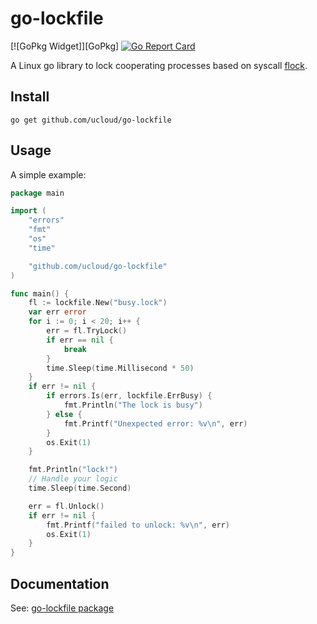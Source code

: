 # go-lockfile

[![GoPkg Widget]][GoPkg] [![Go Report Card](https://goreportcard.com/badge/github.com/ucloud/go-lockfile)](https://goreportcard.com/report/github.com/ucloud/go-lockfile)

A Linux go library to lock cooperating processes based on syscall [flock](https://man7.org/linux/man-pages/man2/flock.2.html).

## Install

```shell
go get github.com/ucloud/go-lockfile
```

## Usage

A simple example:

```go
package main

import (
	"errors"
	"fmt"
	"os"
	"time"

	"github.com/ucloud/go-lockfile"
)

func main() {
	fl := lockfile.New("busy.lock")
	var err error
	for i := 0; i < 20; i++ {
		err = fl.TryLock()
		if err == nil {
			break
		}
		time.Sleep(time.Millisecond * 50)
	}
	if err != nil {
		if errors.Is(err, lockfile.ErrBusy) {
			fmt.Println("The lock is busy")
		} else {
			fmt.Printf("Unexpected error: %v\n", err)
		}
		os.Exit(1)
	}

	fmt.Println("lock!")
	// Handle your logic
	time.Sleep(time.Second)

	err = fl.Unlock()
	if err != nil {
		fmt.Printf("failed to unlock: %v\n", err)
		os.Exit(1)
	}
}
```

## Documentation

See: [go-lockfile package](https://pkg.go.dev/github.com/ucloud/go-lockfile)
